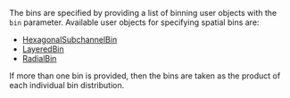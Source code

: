 The bins are specified by providing a list of binning user objects
with the `bin` parameter.
Available user objects for specifying spatial bins are:

- [HexagonalSubchannelBin](HexagonalSubchannelBin.md)
- [LayeredBin](LayeredBin.md)
- [RadialBin](RadialBin.md)

If more than one bin is provided, then the bins are taken as the
product of each individual bin distribution.
